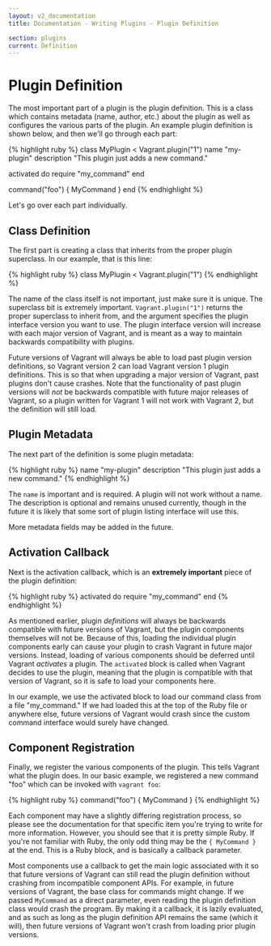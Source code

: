 ```yaml
---
layout: v2_documentation
title: Documentation - Writing Plugins - Plugin Definition

section: plugins
current: Definition
---
```

# Plugin Definition

The most important part of a plugin is the plugin definition. This is a
class which contains metadata (name, author, etc.) about the plugin as
well as configures the various parts of the plugin. An example plugin
definition is shown below, and then we'll go through each part:

{% highlight ruby %}
class MyPlugin < Vagrant.plugin("1")
  name "my-plugin"
  description "This plugin just adds a new command."

  activated do
    require "my_command"
  end

  command("foo") { MyCommand }
end
{% endhighlight %}

Let's go over each part individually.

## Class Definition

The first part is creating a class that inherits from the proper
plugin superclass. In our example, that is this line:

{% highlight ruby %}
class MyPlugin < Vagrant.plugin("1")
{% endhighlight %}

The name of the class itself is not important, just make sure it is
unique. The superclass bit is extremely important. `Vagrant.plugin("1")`
returns the proper superclass to inherit from, and the argument specifies
the plugin interface version you want to use. The plugin interface version
will increase with each major version of Vagrant, and is meant as a way to
maintain backwards compatibility with plugins.

Future versions of Vagrant will always be able to load past plugin
version definitions, so Vagrant version 2 can load Vagrant version 1 plugin
definitions. This is so that when upgrading a major version of Vagrant,
past plugins don't cause crashes. Note that the functionality of past plugin
versions will _not_ be backwards compatible with future major releases of Vagrant,
so a plugin written for Vagrant 1 will not work with Vagrant 2, but the definition
will still load.

## Plugin Metadata

The next part of the definition is some plugin metadata:

{% highlight ruby %}
name "my-plugin"
description "This plugin just adds a new command."
{% endhighlight %}

The `name` is important and is required. A plugin will not work without
a name. The description is optional and remains unused currently, though
in the future it is likely that some sort of plugin listing interface
will use this.

More metadata fields may be added in the future.

## Activation Callback

Next is the activation callback, which is an **extremely important** piece
of the plugin definition:

{% highlight ruby %}
activated do
  require "my_command"
end
{% endhighlight %}

As mentioned earlier, plugin _definitions_ will always be backwards
compatible with future versions of Vagrant, but the plugin components themselves
will not be. Because of this, loading the individual plugin components early
can cause your plugin to crash Vagrant in future major versions. Instead,
loading of various components should be deferred until Vagrant _activates_ a
plugin. The `activated` block is called when Vagrant decides to use the plugin,
meaning that the plugin is compatible with that version of Vagrant, so it is
safe to load your components here.

In our example, we use the activated block to load our command class from
a file "my_command." If we had loaded this at the top of the Ruby file or anywhere
else, future versions of Vagrant would crash since the custom command
interface would surely have changed.

## Component Registration

Finally, we register the various components of the plugin. This tells Vagrant
what the plugin does. In our basic example, we registered a new command "foo"
which can be invoked with `vagrant foo`:

{% highlight ruby %}
command("foo") { MyCommand }
{% endhighlight %}

Each component may have a slightly differing registration process, so please
see the documentation for that specific item you're trying to write for
more information. However, you should see that it is pretty simple Ruby.
If you're not familiar with Ruby, the only odd thing may be the `{ MyCommand }`
at the end. This is a Ruby block, and is basically a callback parameter.

Most components use a callback to get the main logic associated with it so
that future versions of Vagrant can still read the plugin definition without
crashing from incompatible component APIs. For example, in future versions of
Vagrant, the base class for commands might change. If we passed `MyCommand`
as a direct parameter, even reading the plugin definition class would crash
the program. By making it a callback, it is lazily evaluated, and as such
as long as the plugin definition API remains the same (which it will), then
future versions of Vagrant won't crash from loading prior plugin versions.
